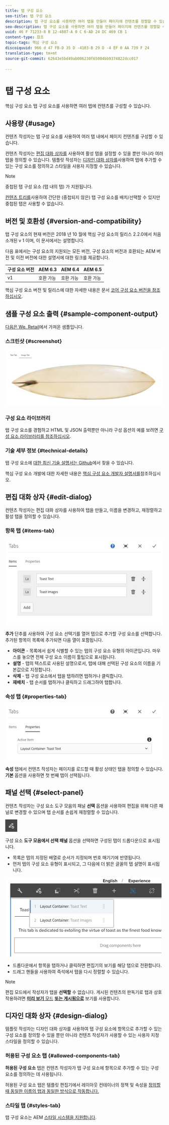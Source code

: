 ```yaml
---
title: 탭 구성 요소
seo-title: 탭 구성 요소
description: 탭 구성 요소를 사용하면 여러 탭을 만들어 페이지에 컨텐츠를 정렬할 수 있습니다.
seo-description: 탭 구성 요소를 사용하면 여러 탭을 만들어 페이지에 컨텐츠를 정렬할 수 있습니다.
uuid: 46 F 71233-8 B 12-4887-A 0 C 6-AD 24 DC 469 CB 1
content-type: 참조
topic-tags: 핵심 구성 요소
discoiquuid: 966 d 47 FB-D 35 D -4103-B 29 D -4 EF 0 AA 739 F 24
translation-type: tm+mt
source-git-commit: 62643e5bd49ab006230f65004bb9374822dcc017

---
```



# 탭 구성 요소

핵심 구성 요소 탭 구성 요소를 사용하면 여러 탭에 컨텐츠를 구성할 수 있습니다.

## 사용량 {#usage}

컨텐츠 작성자는 탭 구성 요소를 사용하여 여러 탭 내에서 페이지 컨텐츠를 구성할 수 있습니다.

컨텐츠 작성자는 [편집 대화 상자를](#edit-dialog) 사용하여 활성 탭을 설정할 수 있을 뿐만 아니라 여러 탭을 정의할 수 있습니다. 템플릿 작성자는 [디자인 대화 상자를](#design-dialog)사용하여 탭에 추가할 수 있는 구성 요소를 정의하고 스타일을 사용자 지정할 수 있습니다.

>[!NOTE]
>
>중첩된 탭 구성 요소 (탭 내의 탭) 가 지원됩니다.
>
>[컨텐츠 트리를](https://helpx.adobe.com/experience-manager/6-5/sites/authoring/using/author-environment-tools.html)사용하여 간단한 (중첩되지 않은) 탭 구성 요소를 배치/선택할 수 있지만 중첩된 탭은 사용할 수 없습니다.

## 버전 및 호환성 {#version-and-compatibility}

탭 구성 요소의 현재 버전은 2018 년 10 월에 핵심 구성 요소의 릴리스 2.2.0에서 처음 소개된 v 1 이며, 이 문서에서는 설명합니다.

다음 표에서는 구성 요소의 지원되는 모든 버전, 구성 요소의 버전과 호환되는 AEM 버전 및 이전 버전에 대한 설명서에 대한 링크를 제공합니다.

| 구성 요소 버전 | AEM 6.3 | AEM 6.4 | AEM 6.5 |
|--- |--- |--- |--- |
| v1 | 호환 가능 | 호환 가능 | 호환 가능 |

핵심 구성 요소 버전 및 릴리스에 대한 자세한 내용은 문서 [코어 구성 요소 버전을 참조하십시오](versions.md).

## 샘플 구성 요소 출력 {#sample-component-output}

[다음은 We. Retail](https://helpx.adobe.com/experience-manager/6-5/sites/developing/using/we-retail.html)에서 가져온 샘플입니다.

### 스크린샷 {#screenshot}

![](assets/screenshot_2018-11-28at142504.png)

### 구성 요소 라이브러리

탭 구성 요소를 경험하고 HTML 및 JSON 출력뿐만 아니라 구성 옵션의 예를 보려면 [구성 요소 라이브러리를 참조하십시오](http://opensource.adobe.com/aem-core-wcm-components/library/tabs.html).

### 기술 세부 정보 {#technical-details}

탭 구성 요소에 [대한 최신 기술 설명서는 Github](https://github.com/adobe/aem-core-wcm-components/blob/master/content/src/content/jcr_root/apps/core/wcm/components/tabs/v1/tabs)에서 찾을 수 있습니다.

핵심 구성 요소 개발에 대한 자세한 내용은 [핵심 구성 요소 개발자 설명서를](developing.md)참조하십시오.

## 편집 대화 상자 {#edit-dialog}

컨텐츠 작성자는 편집 대화 상자를 사용하여 탭을 만들고, 이름을 변경하고, 재정렬하고 활성 탭을 정의할 수 있습니다.

### 항목 탭 {#items-tab}

![](assets/screenshot_2018-10-11at153557.png)

**추가** 단추를 사용하여 구성 요소 선택기를 열어 탭으로 추가할 구성 요소를 선택합니다. 추가된 항목이 목록에 추가되면 다음 열이 포함됩니다.

* **아이콘** - 목록에서 쉽게 식별할 수 있는 탭의 구성 요소 유형의 아이콘입니다. 마우스를 놓으면 전체 구성 요소 이름이 툴팁으로 표시됩니다.
* **설명** - 탭의 텍스트로 사용된 설명으로서, 탭에 대해 선택된 구성 요소의 이름을 기본값으로 지정합니다.
* **삭제** - 탭 구성 요소에서 탭을 탭하려면 탭하거나 클릭합니다.
* **재배치** - 탭 순서를 탭하거나 클릭하고 드래그하여 탭합니다.

### 속성 탭 {#properties-tab}

![](assets/screenshot_2018-10-19at140646.png)

**속성** 탭에서 컨텐츠 작성자는 페이지를 로드할 때 활성 상태인 탭을 정의할 수 있습니다. **기본** 옵션을 사용하면 첫 번째 탭이 선택됩니다.

## 패널 선택 {#select-panel}

컨텐츠 작성자는 구성 요소 도구 모음의 패널 **선택** 옵션을 사용하여 편집을 위해 다른 패널로 변경할 수 있으며 탭 순서를 손쉽게 재정렬할 수 있습니다.

![](assets/screenshot_2018-10-11at165417.png)

구성 요소 **도구 모음에서 선택 패널** 옵션을 선택하면 구성된 탭이 드롭다운으로 표시됩니다.

* 목록은 탭의 지정된 배열로 순서가 지정되며 번호 매기기에 반영됩니다.
* 먼저 탭의 구성 요소 유형이 표시되고, 그 다음에 더 밝은 글꼴의 탭 설명이 표시됩니다.

![](assets/screenshot_2018-10-11at165154.png)

* 드롭다운에서 항목을 탭하거나 클릭하면 편집기의 보기를 해당 탭으로 전환합니다.
* 드래그 핸들을 사용하여 즉석에서 탭을 다시 정렬할 수 있습니다.

>[!NOTE]
>
>편집 모드에서 작성자가 탭을 **선택할** 수 없습니다. 게시된 컨텐츠의 판독기로 탭과 상호 작용하려면 [**미리 보기** 모드](https://helpx.adobe.com/experience-manager/6-5/sites/authoring/using/editing-content.html) **[또는 게시됨으로](https://helpx.adobe.com/experience-manager/6-5/sites/authoring/using/editing-content.html)** 보기를 사용합니다.

## 디자인 대화 상자 {#design-dialog}

템플릿 작성자는 디자인 대화 상자를 사용하여 탭 구성 요소에 항목으로 추가할 수 있는 구성 요소를 정의할 수 있을 뿐만 아니라 컨텐츠 작성자가 사용할 수 있는 사용자 지정 스타일을 정의할 수 있습니다.

### 허용된 구성 요소 탭 {#allowed-components-tab}

**허용된 구성 요소** 탭은 컨텐츠 작성자가 탭 구성 요소에 항목으로 추가할 수 있는 구성 요소를 정의하는 데 사용됩니다.

허용된 구성 요소 탭은 템플릿 편집기에서 레이아웃 컨테이너의 정책 및 속성을 [정의할 때 동일한 이름의 탭과 동일한 방식으로 작동합니다.](https://helpx.adobe.com/experience-manager/6-5/sites/authoring/using/templates.html)

### 스타일 탭 {#styles-tab}

탭 구성 요소는 AEM [스타일 시스템을 지원합니다](authoring.md#component-styling).